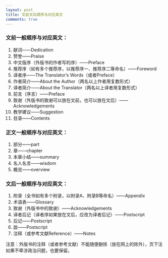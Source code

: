 ```yaml
---
layout: post
title: 文前文后顺序与对应英文
comments: true
---
```


### 文前一般顺序与对应英文：

1. 献词——Dedication
2. 赞誉——Praise
3. 中文版序（外版书的作者写的序）——Preface
4. 推荐序（如有多个推荐序，以推荐序一、推荐序二等命名）——Foreword
5. 译者序——The Translator’s  Words（或者Preface）
6. 作者简介——About the Author（两名以上作者用复数形式）
7. 译者简介——About the Translator（两名以上译者用复数形式）
8. 前言（序言）——Preface
9. 致谢（外版书的致谢可以放在文前，也可以放在文后）——Acknowledgements
10.	教学建议——Suggestion
11.	目录——Contents

### 正文一般顺序与对应英文：

1. 部分——part
2. 章——chapter
3. 本章小结——summary
4. 名人名言——wisdom
5. 概览——overview

### 文后一般顺序与对应英文：

1. 附录（全书如有多个附录，以附录A、附录B等命名）——Appendix
2. 术语表——Glossary
3. 致谢（外版书中的致谢）——Acknowledgements
4. 译者后记（译者序如果放在文后，应改为译者后记）——Postscript
5. 后记——Postscript
6. 跋——Postscript
7. 注释（或参考文献Reference）——Notes

注意：外版书的注释（或者参考文献）不能随便删除（放在网上的除外），页下注如果不牵涉政治问题，也要保留。
